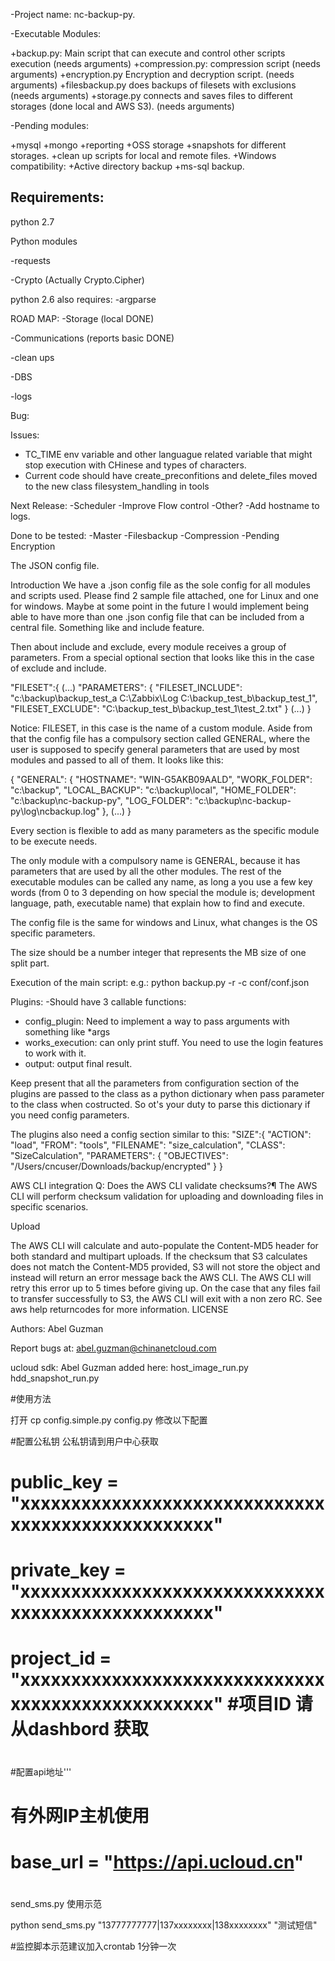 -Project name: nc-backup-py.

-Executable Modules:

+backup.py: Main script that can execute and control other scripts execution (needs arguments)
+compression.py: compression script (needs arguments)
+encryption.py Encryption and decryption script. (needs arguments)
+filesbackup.py does backups of filesets with exclusions (needs arguments)
+storage.py connects and saves files to different storages (done local and AWS S3). (needs arguments)

-Pending modules:

+mysql
+mongo
+reporting
+OSS storage
+snapshots for different storages.
+clean up scripts for local and remote files.
+Windows compatibility:
+Active directory backup
+ms-sql backup.

Requirements:
-
python 2.7

Python modules

-requests

-Crypto (Actually Crypto.Cipher)

python 2.6 also requires:
-argparse

ROAD MAP:
-Storage (local DONE)

-Communications (reports basic DONE)

-clean ups

-DBS

-logs

Bug:

Issues:
- TC_TIME env variable and other languague related variable that might stop execution with CHinese and types of characters.
- Current code should have create_preconfitions and delete_files moved to the new class filesystem_handling in tools

Next Release:
-Scheduler
-Improve Flow control
-Other?
-Add hostname to logs.


Done to be tested:
-Master
-Filesbackup
-Compression
-Pending Encryption

The JSON config file.

Introduction
We have a .json config file as the sole config for all modules and scripts used. Please find 2 sample file attached, one for Linux and one for windows.
Maybe at some point in the future I would implement being able to have more than one .json config file that can be included from a central file. Something like and include feature.

Then about include and exclude, every module receives a group of parameters. From a special optional section that looks like this in the case of exclude and include.

"FILESET":{
(...)
"PARAMETERS": {
  "FILESET_INCLUDE": "c:\\backup\\backup_test_a C:\\Zabbix\\Log C:\\backup_test_b\\backup_test_1",
  "FILESET_EXCLUDE": "C:\\backup_test_b\\backup_test_1\\test_2.txt"
}
(...)
}

Notice: FILESET, in this case is the name of a custom module.
Aside from that the config file has a compulsory section called GENERAL, where the user is supposed to specify general parameters that are used by most modules and passed to all of them. It looks like this:


{
  "GENERAL": {
    "HOSTNAME": "WIN-G5AKB09AALD",
    "WORK_FOLDER": "c:\\backup",
    "LOCAL_BACKUP": "c:\\backup\\local",
    "HOME_FOLDER": "c:\\backup\\nc-backup-py",
    "LOG_FOLDER": "c:\\backup\\nc-backup-py\\log\\ncbackup.log"
    },
(...)
}

Every section is flexible to add as many parameters as the specific module to be execute needs.

The only module with a compulsory name is GENERAL, because it has parameters that are used by all the other modules. The rest of the executable modules can be called any name, as long a you use a few key words (from 0 to 3 depending on how special the module is; development language, path, executable name) that explain how to find and execute.

The config file is the same for windows and Linux, what changes is the OS specific parameters.

The size should be a number integer that represents the MB size of one split part.

Execution of the main script:
e.g.:
python backup.py -r -c conf/conf.json


Plugins:
-Should have 3 callable functions:
+ config_plugin: Need to implement a way to pass arguments with something like *args
+ works_execution: can only print stuff.
You need to use the login features to work with it.
+ output: output final result.

Keep present that all the parameters from configuration section of the
plugins are passed to the class as a python dictionary when  pass parameter to
the class when costructed. So ot's your duty to parse this dictionary if you
need config parameters.

The plugins also need a config section similar to this:
  "SIZE":{
    "ACTION": "load",
    "FROM": "tools",
    "FILENAME": "size_calculation",
    "CLASS": "SizeCalculation",
    "PARAMETERS": {
      "OBJECTIVES": "/Users/cncuser/Downloads/backup/encrypted"
    }
  }


AWS CLI integration
Q: Does the AWS CLI validate checksums?¶
The AWS CLI will perform checksum validation for uploading and downloading files in specific scenarios.

Upload

The AWS CLI will calculate and auto-populate the Content-MD5 header for both standard and multipart uploads. If the checksum that S3 calculates does not match the Content-MD5 provided, S3 will not store the object and instead will return an error message back the AWS CLI. The AWS CLI will retry this error up to 5 times before giving up. On the case that any files fail to transfer successfully to S3, the AWS CLI will exit with a non zero RC. See aws help returncodes for more information.
LICENSE

Authors:
Abel Guzman

Report bugs at:
abel.guzman@chinanetcloud.com


ucloud sdk:
Abel Guzman added here:
host_image_run.py
hdd_snapshot_run.py

#使用方法

打开 cp config.simple.py config.py 修改以下配置

#配置公私钥 公私钥请到用户中心获取
#   public_key  = "xxxxxxxxxxxxxxxxxxxxxxxxxxxxxxxxxxxxxxxxxxxxxxxxxx"
#   private_key = "xxxxxxxxxxxxxxxxxxxxxxxxxxxxxxxxxxxxxxxxxxxxxxxxxx"
#   project_id = "xxxxxxxxxxxxxxxxxxxxxxxxxxxxxxxxxxxxxxxxxxxxxxxxxx" #项目ID 请从dashbord 获取
#
#
#配置api地址'''
#   有外网IP主机使用
#   base_url    = "https://api.ucloud.cn"
#

send_sms.py 使用示范

python send_sms.py "13777777777|137xxxxxxxx|138xxxxxxxx" "测试短信"

#监控脚本示范建议加入crontab 1分钟一次